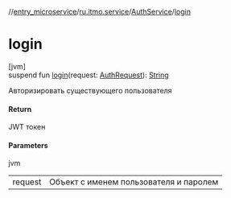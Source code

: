//[entry_microservice](../../../index.md)/[ru.itmo.service](../index.md)/[AuthService](index.md)/[login](login.md)

# login

[jvm]\
suspend fun [login](login.md)(request: [AuthRequest](../../ru.itmo.dto.api/-auth-request/index.md)): [String](https://kotlinlang.org/api/core/kotlin-stdlib/kotlin/-string/index.html)

Авторизировать существующего пользователя

#### Return

JWT токен

#### Parameters

jvm

| | |
|---|---|
| request | Объект с именем пользователя и паролем |